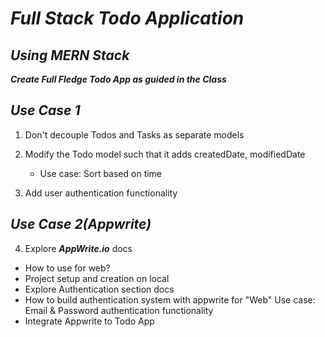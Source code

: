 # _Full Stack Todo Application_

## _Using MERN Stack_
_<b>Create Full Fledge Todo App as guided in the Class</b>_

## _Use Case 1_
1. Don't decouple Todos and Tasks as separate models

2. Modify the Todo model such that it adds
createdDate, modifiedDate
   * Use case: Sort based on time

3. Add user authentication functionality

## _Use Case 2(Appwrite)_

4. Explore **_AppWrite.io_** docs
- How to use for web?
- Project setup and creation on local
- Explore Authentication section docs
- How to build authentication system with appwrite for "Web"
Use case: Email & Password authentication functionality
- Integrate Appwrite to Todo App

